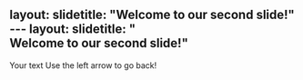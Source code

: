 ​layout​: ​slide​
​title​: ​"​Welcome to our second slide!​"​
​---
​layout​: ​slide​
​title​: ​"​Welcome to our second slide!​"​
---
​Your text​
​Use the left arrow to go back!
